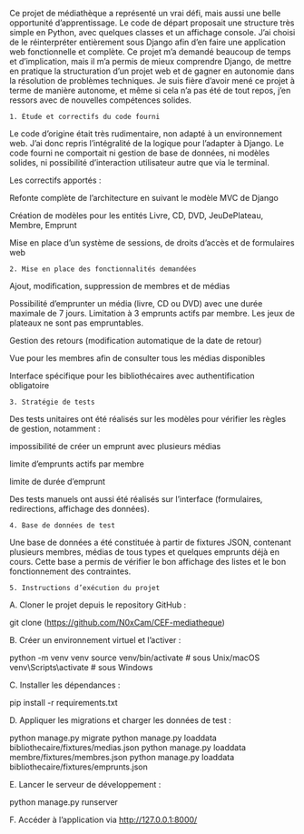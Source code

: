 Ce projet de médiathèque a représenté un vrai défi, mais aussi une belle opportunité d’apprentissage. Le code de départ proposait une structure très simple en Python, avec quelques classes et un affichage console. J’ai choisi de le réinterpréter entièrement sous Django afin d’en faire une application web fonctionnelle et complète.
Ce projet m’a demandé beaucoup de temps et d’implication, mais il m’a permis de mieux comprendre Django, de mettre en pratique la structuration d’un projet web et de gagner en autonomie dans la résolution de problèmes techniques.
Je suis fière d’avoir mené ce projet à terme de manière autonome, et même si cela n’a pas été de tout repos, j’en ressors avec de nouvelles compétences solides.

    1. Étude et correctifs du code fourni

Le code d’origine était très rudimentaire, non adapté à un environnement web. J’ai donc repris l’intégralité de la logique pour l’adapter à Django. Le code fourni ne comportait ni gestion de base de données, ni modèles solides, ni possibilité d’interaction utilisateur autre que via le terminal.

Les correctifs apportés :

Refonte complète de l’architecture en suivant le modèle MVC de Django

Création de modèles pour les entités Livre, CD, DVD, JeuDePlateau, Membre, Emprunt

Mise en place d’un système de sessions, de droits d’accès et de formulaires web

    2. Mise en place des fonctionnalités demandées

Ajout, modification, suppression de membres et de médias

Possibilité d’emprunter un média (livre, CD ou DVD) avec une durée maximale de 7 jours.
Limitation à 3 emprunts actifs par membre.
Les jeux de plateaux ne sont pas empruntables.

Gestion des retours (modification automatique de la date de retour)

Vue pour les membres afin de consulter tous les médias disponibles

Interface spécifique pour les bibliothécaires avec authentification obligatoire

    3. Stratégie de tests

Des tests unitaires ont été réalisés sur les modèles pour vérifier les règles de gestion, notamment :

impossibilité de créer un emprunt avec plusieurs médias

limite d’emprunts actifs par membre

limite de durée d’emprunt

Des tests manuels ont aussi été réalisés sur l’interface (formulaires, redirections, affichage des données).

    4. Base de données de test

Une base de données a été constituée à partir de fixtures JSON, contenant plusieurs membres, médias de tous types et quelques emprunts déjà en cours. Cette base a permis de vérifier le bon affichage des listes et le bon fonctionnement des contraintes.

    5. Instructions d’exécution du projet

A. Cloner le projet depuis le repository GitHub :

git clone (https://github.com/N0xCam/CEF-mediatheque)

B. Créer un environnement virtuel et l’activer :

python -m venv venv
source venv/bin/activate # sous Unix/macOS
venv\Scripts\activate # sous Windows

C. Installer les dépendances :

pip install -r requirements.txt

D. Appliquer les migrations et charger les données de test :

python manage.py migrate
python manage.py loaddata bibliothecaire/fixtures/medias.json
python manage.py loaddata membre/fixtures/membres.json
python manage.py loaddata bibliothecaire/fixtures/emprunts.json

E. Lancer le serveur de développement :

python manage.py runserver

F. Accéder à l’application via http://127.0.0.1:8000/


